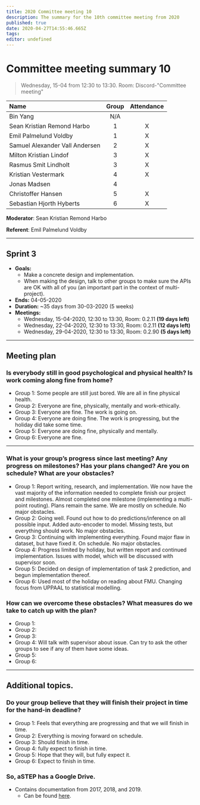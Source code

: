 ```yaml
---
title: 2020 Committee meeting 10
description: The summary for the 10th committee meeting from 2020
published: true
date: 2020-04-27T14:55:46.665Z
tags: 
editor: undefined
---
```


# Committee meeting summary 10

> Wednesday, 15-04 from 12:30 to 13:30. Room: Discord-"Committee meeting"

| Name                            | Group | Attendance |
| :------------------------------ | :---: | :--------: |
| Bin Yang                        |  N/A  |            |
| Sean Kristian Remond Harbo      |   1   |      X      |
| Emil Palmelund Voldby           |   1   |      X      |
| Samuel Alexander Vall  Andersen |   2   |      X      |
| Milton Kristian Lindof          |   3   |      X      |
| Rasmus Smit Lindholt            |   3   |      X      |
| Kristian Vestermark             |   4   |      X      |
| Jonas Madsen                    |   4   |            |
| Christoffer Hansen              |   5   |     X       |
| Sebastian Hjorth Hyberts        |   6   |     X       |

**Moderator**: Sean Kristian Remond Harbo

**Referent**: Emil Palmelund Voldby

****

## Sprint 3

- **Goals:**
  * Make a concrete design and implementation.
  * When making the design, talk to other groups to make sure the APIs are OK with all of you (an important part in the context of multi-project).
- **Ends:** 04-05-2020
- **Duration:** ~35 days from 30-03-2020 (5 weeks)
- **Meetings:**
  * Wednesday, 15-04-2020, 12:30 to 13:30, Room: 0.2.11 **(19 days left)**
  * Wednesday, 22-04-2020, 12:30 to 13:30, Room: 0.2.11 **(12 days left)**
  * Wednesday, 29-04-2020, 12:30 to 13:30, Room: 0.2.90 **(5 days left)**

****

## Meeting plan

### Is everybody still in good psychological and physical health? Is work coming along fine from home? ###

- Group 1: Some people are still just bored. We are all in fine physical health.
- Group 2: Everyone are fine, physically, mentally and work-ethically.
- Group 3: Everyone are fine. The work is going on.
- Group 4: Everyone are doing fine. The work is progressing, but the holiday did take some time.
- Group 5: Everyone are doing fine, physically and mentally.
- Group 6: Everyone are fine.

****

### What is your group’s progress since last meeting? Any progress on milestones? Has your plans changed? Are you on schedule? What are your obstacles?

- Group 1: Report writing, research, and implementation. We now have the vast majority of the information needed to complete finish our project and milestones. Almost completed one milestone (implementing a multi-point routing). Plans remain the same. We are mostly on schedule. No major obstacles.
- Group 2: Going well. Found out how to do predictions/inference on all possible input. Added auto-encoder to model. Missing tests, but everything should work. No major obstacles.
- Group 3: Continuing with implementing everything. Found major flaw in dataset, but have fixed it. On schedule. No major obstacles.
- Group 4: Progress limited by holiday, but written report and continued implementation. Issues with model, which will be discussed with supervisor soon.
- Group 5: Decided on design of implementation of task 2 prediction, and begun implementation thereof.
- Group 6: Used most of the holiday on reading about FMU. Changing focus from UPPAAL to statistical modelling.

### How can we overcome these obstacles? What measures do we take to catch up with the plan?

- Group 1: 
- Group 2: 
- Group 3: 
- Group 4: Will talk with supervisor about issue. Can try to ask the other groups to see if any of them have some ideas.
- Group 5: 
- Group 6: 

****

## Additional topics.

### Do your group believe that they will finish their project in time for the hand-in deadline?

 - Group 1: Feels that everything are progressing and that we will finish in time.
 - Group 2: Everything is moving forward on schedule.
 - Group 3: Should finish in time.
 - Group 4: fully expect to finish in time.
 - Group 5: Hope that they will, but fully expect it.
 - Group 6: Expect to finish in time.

### So, aSTEP has a Google Drive.

- Contains documentation from 2017, 2018, and 2019. 
  - Can be found [here](https://drive.google.com/drive/folders/0B-3gK8jdmmY5MFBlVkQtejZnTGM).